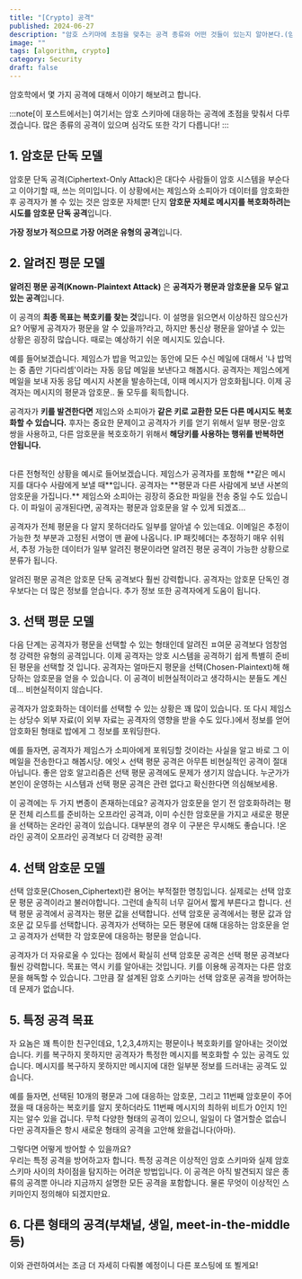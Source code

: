 ```yaml
---
title: "[Crypto] 공격"
published: 2024-06-27
description: "암호 스키마에 초점을 맞추는 공격 종류와 어떤 것들이 있는지 알아본다.(암호문 단독, 알려진 평문, 선택 평문, 선택 암호문 등)"
image: ""
tags: [algorithm, crypto]
category: Security
draft: false
---
```


암호학에서 몇 가지 공격에 대해서 이야기 해보려고 합니다.

:::note[이 포스트에서는]
여기서는 암호 스키마에 대응하는 공격에 초점을 맞춰서 다루겠습니다. 
많은 종류의 공격이 있으며 심각도 또한 각기 다릅니다!
:::

## 1. 암호문 단독 모델
암호문 단독 공격(Ciphertext-Only Attack)은 대다수 사람들이 암호 시스템을 부순다고 이야기할 때, 쓰는 의미입니다.
이 상황에서는 제임스와 소피아가 데이터를 암호화한 후 공격자가 볼 수 있는 것은 암호문 자체뿐!
단지 **암호문 자체로 메시지를 복호화하려는 시도를 암호문 단독 공격**입니다.

**가장 정보가 적으므로 가장 어려운 유형의 공격**입니다.

## 2. 알려진 평문 모델

**알려진 평문 공격(Known-Plaintext Attack)** 은 **공격자가 평문과 암호문을 모두 알고있는 공격**입니다.

이 공격의 **최종 목표는 복호키를 찾는 것**입니다.
이 설명을 읽으면서 이상하진 않으신가요? 어떻게 공격자가 평문을 알 수 있을까?라고,
하지만 통신상 평문을 알아낼 수 있는 상황은 굉장히 많습니다. 때로는 예상하기 쉬운 메시지도 있습니다.

예를 들어보겠습니다.
제임스가 밥을 먹고있는 동안에 모든 수신 메일에 대해서 '나 밥먹는 중 좀만 기다리셈'이라는 자동 응답 메일을 보낸다고 해봅시다.
공격자는 제임스에게 메일을 보내 자동 응답 메시지 사본을 발송하는데, 이때 메시지가 암호화됩니다. 이제 공격자는 메시지의 평문과 암호문.. 
둘 모두를 획득합니다. 

공격자가 **키를 발견한다면** 제임스와 소피아가 **같은 키로 교환한 모든 다른 메시지도 복호화할 수 있습니다.**
후자는 중요한 문제이고 공격자가 키를 얻기 위해서 일부 평문-암호 쌍을 사용하고, 다른 암호문을 복호호하기 위해서 **해당키를 사용하는 행위를 반복하면 안됩니다.**

<br>
다른 전형적인 상황을 예시로 들어보겠습니다. 제임스가 공격자를 포함해 **같은 메시지를 대다수 사람에게 보낼 때**입니다.
공격자는 **평문과 다른 사람에게 보낸 사본의 암호문을 가집니다.** 
제임스와 소피아는 굉장히 중요한 파일을 전송 중일 수도 있습니다. 이 파일이 공개된다면, 공격자는 평문과 암호문을 알 수 있게 되겠죠...

공격자가 전체 평문을 다 알지 못하더라도 일부를 알아낼 수 있는데요. 이메일은 추정이 가능한 첫 부분과 고정된 서명이 맨 끝에 나옵니다. IP 패킷헤더는 추정하기 매우 쉬워서, 추정 가능한 데이터가 일부 알려진 평문이라면 알려진 평문 공격이 가능한 상황으로 분류가 됩니다.

알려진 평문 공격은 암호문 단독 공격보다 훨씬 강력합니다. 공격자는 암호문 단독인 경우보다는 더 많은 정보를 얻습니다. 추가 정보 또한 공격자에게 도움이 됩니다.

## 3. 선택 평문 모델

다음 단계는 공격자가 평문을 선택할 수 있는 형태인데 알려진 ㅍ여문 공격보다 엄창엄청 강력한 유형의 공격입니다.
이제 공격자는 앙호 시스템을 공격하기 쉽게 특별히 준비된 평문을 선택할 것 입니다. 공격자는 얼마든지 평문을 선택(Chosen-Plaintext)해 해당하는 암호문을 얻을 수 있습니다.
이 공격이 비현실적이라고 생각하시는 분들도 계신데... 비현실적이지 않습니다.

공격자가 암호화하는 데이터를 선택할 수 있는 상황은 꽤 많이 있습니다.
또 다시 제임스는 상당수 외부 자료(이 외부 자료는 공격자의 영향을 받을 수도 있다.)에서 정보를 얻어 암호화된 형태로 밥에게 그 정보를 포워딩한다.

예를 들자면, 공격자가 제임스가 소피아에게 포워딩할 것이라는 사실을 알고 바로 그 이메일을 전송한다고 해봅시당.
에잇ㅅ 선택 평문 공격은 아무튼 비현실적인 공격이 절대 아닙니다. 
좋은 암호 알고리즘은 선택 평문 공격에도 문제가 생기지 않습니다.
누군가가 본인이 운영하는 시스템과 선택 평문 공격은 관련 없다고 확신한다면 의심해보세용.

이 공격에는 두 가지 변종이 존재하는데요? 공격자가 암호문을 얻기 전 암호화하려는 평문 전체 리스트를 준비하는 오프라인 공격과, 이미 
수신한 암호문을 가지고 새로운 평문을 선택하는 온라인 공격이 있습니다.
대부분의 경우 이 구분은 무시해도 좋습니다. !온라인 공격이 오프라인 공격보다 더 강력한 공격!

## 4. 선택 암호문 모델

선택 암호문(Chosen_Ciphertext)란 용어는 부적절한 명칭입니다. 실제로는 선택 암호문 평문 공격이라고 불러야합니다.
그런데 솔직히 너무 길어서 짧게 부른다고 합니다. 선택 평문 공격에서 공격자는 평문 값을 선택합니다. 선택 암호문 공격에서는 평문 값과 암호문 값 모두를 선택합니다.
공격자가 선택하는 모든 평문에 대해 대응하는 암호문을 얻고 공격자가 선택한 각 암호문에 대응하는 평문을 얻습니다.

공격자가 더 자유로울 수 있다는 점에서 확실히 선택 암호문 공격은 선택 평문 공격보다 훨씬 강력합니다.
목표는 역시 키를 알아내는 것입니다. 키를 이용해 공격자는 다른 암호문을 해독할 수 있습니다. 그만큼 잘 설계된 암호 스키마는 선택 암호문 공격을 방어하는데 문제가 없습니다.

## 5. 특정 공격 목표

자 요놈은 꽤 특이한 친구인데요, 1,2,3,4까지는 평문이나 복호화키를 알아내는 것이었습니다.
키를 복구하지 못하지만 공격자가 특정한 메시지를 복호화할 수 있는 공격도 있습니다. 
메시지를 복구하지 못하지만 메시지에 대한 일부분 정보를 드러내는 공격도 있습니다.

예를 들자면, 선택된 10개의 평문과 그에 대응하는 암호문, 그리고 11번째 암호문이 주어졌을 때 대응하는 복호키를 알지 못하더라도 11번째 메시지의 최하위 비트가 0인지 1인지는 알수 있을 겁니다.
무척 다양한 형태의 공격이 있으니, 일일이 다 열거할순 없습니다만 공격자들은 항시 새로운 형태의 공격을 고안해 왔을겁니다(아마).

그렇다면 어떻게 방어할 수 있을까요?<br>
우리는 특정 공격을 방어하고자 합니다. 특정 공격은 이상적인 암호 스키마와 실제 암호 스키마 사이의 차이점을 탐지하는 어려운 방법입니다.
이 공격은 아직 발견되지 않은 종류의 공격뿐 아니라 지금까지 설명한 모든 공격을 포함합니다. 물론 무엇이 이상적인 스키마인지 정의해야 되겠지만요.

## 6. 다른 형태의 공격(부채널, 생일, meet-in-the-middle 등)

이와 관련하여서는 조금 더 자세히 다뤄볼 예정이니 다른 포스팅에 또 뵐게요! 